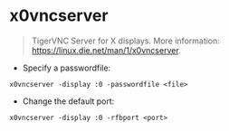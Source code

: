 # x0vncserver

> TigerVNC Server for X displays.
> More information: <https://linux.die.net/man/1/x0vncserver>.

- Specify a passwordfile:

`x0vncserver -display :0 -passwordfile <file>`

- Change the default port:

`x0vncserver -display :0 -rfbport <port>`
